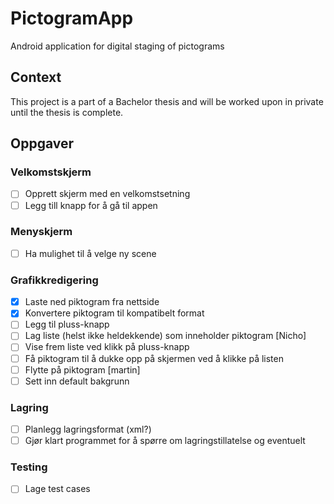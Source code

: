 # PictogramApp
Android application for digital staging of pictograms

## Context
This project is a part of a Bachelor thesis and will be worked upon in private until the thesis is complete.


## Oppgaver

### Velkomstskjerm
- [ ] Opprett skjerm med en velkomstsetning
- [ ] Legg till knapp for å gå til appen
### Menyskjerm
- [ ] Ha mulighet til å velge ny scene
### Grafikkredigering
- [x] Laste ned piktogram fra nettside
- [x] Konvertere piktogram til kompatibelt format
- [ ] Legg til pluss-knapp
- [ ] Lag liste (helst ikke heldekkende) som inneholder piktogram [Nicho]
- [ ] Vise frem liste ved klikk på pluss-knapp
- [ ] Få piktogram til å dukke opp på skjermen ved å klikke på listen
- [ ] Flytte på piktogram [martin]
- [ ] Sett inn default bakgrunn
### Lagring
- [ ] Planlegg lagringsformat (xml?)
- [ ] Gjør klart programmet for å spørre om lagringstillatelse og eventuelt 
### Testing
- [ ] Lage test cases
